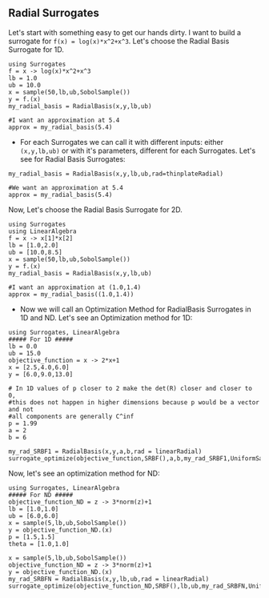 ## Radial Surrogates
Let's start with something easy to get our hands dirty.
I want to build a surrogate for ``f(x) = log(x)*x^2+x^3``.
Let's choose the Radial Basis Surrogate for 1D.

```@example
using Surrogates
f = x -> log(x)*x^2+x^3
lb = 1.0
ub = 10.0
x = sample(50,lb,ub,SobolSample())
y = f.(x)
my_radial_basis = RadialBasis(x,y,lb,ub)

#I want an approximation at 5.4
approx = my_radial_basis(5.4)
```

- For each Surrogates we can call it with different inputs: either ``(x,y,lb,ub)`` or with it's parameters,
different for each Surrogates. Let's see for Radial Basis Surrogates:

```@example
my_radial_basis = RadialBasis(x,y,lb,ub,rad=thinplateRadial)

#We want an approximation at 5.4
approx = my_radial_basis(5.4)
```

Now, Let's choose the Radial Basis Surrogate for 2D.

```@example
using Surrogates
using LinearAlgebra
f = x -> x[1]*x[2]
lb = [1.0,2.0]
ub = [10.0,8.5]
x = sample(50,lb,ub,SobolSample())
y = f.(x)
my_radial_basis = RadialBasis(x,y,lb,ub)

#I want an approximation at (1.0,1.4)
approx = my_radial_basis((1.0,1.4))
```


- Now we will call an Optimization Method for RadialBasis Surrogates in 1D and ND.
Let's see an Optimization method for 1D:

```@example
using Surrogates, LinearAlgebra
##### For 1D #####
lb = 0.0
ub = 15.0
objective_function = x -> 2*x+1
x = [2.5,4.0,6.0]
y = [6.0,9.0,13.0]

# In 1D values of p closer to 2 make the det(R) closer and closer to 0,
#this does not happen in higher dimensions because p would be a vector and not
#all components are generally C^inf
p = 1.99
a = 2
b = 6

my_rad_SRBF1 = RadialBasis(x,y,a,b,rad = linearRadial)
surrogate_optimize(objective_function,SRBF(),a,b,my_rad_SRBF1,UniformSample())
```

Now, let's see an optimization method for ND:

```@example
using Surrogates, LinearAlgebra
##### For ND #####
objective_function_ND = z -> 3*norm(z)+1
lb = [1.0,1.0]
ub = [6.0,6.0]
x = sample(5,lb,ub,SobolSample())
y = objective_function_ND.(x)
p = [1.5,1.5]
theta = [1.0,1.0]

x = sample(5,lb,ub,SobolSample())
objective_function_ND = z -> 3*norm(z)+1
y = objective_function_ND.(x)
my_rad_SRBFN = RadialBasis(x,y,lb,ub,rad = linearRadial)
surrogate_optimize(objective_function_ND,SRBF(),lb,ub,my_rad_SRBFN,UniformSample())
```
